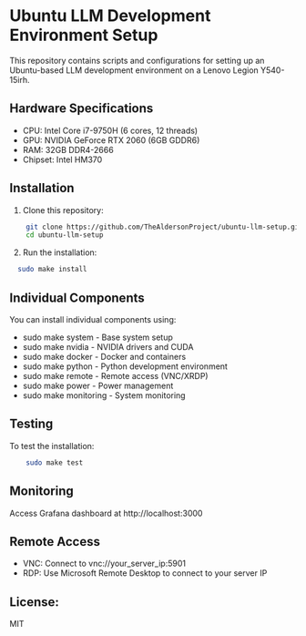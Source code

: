 # Ubuntu LLM Development Environment Setup

This repository contains scripts and configurations for setting up an Ubuntu-based LLM development environment on a Lenovo Legion Y540-15irh.

## Hardware Specifications
- CPU: Intel Core i7-9750H (6 cores, 12 threads)
- GPU: NVIDIA GeForce RTX 2060 (6GB GDDR6)
- RAM: 32GB DDR4-2666
- Chipset: Intel HM370

## Installation
1.  Clone this repository:
```bash
    git clone https://github.com/TheAldersonProject/ubuntu-llm-setup.git
    cd ubuntu-llm-setup
```

2. Run the installation:
```bash 
  sudo make install
```

## Individual Components
You can install individual components using:
* sudo make system - Base system setup
* sudo make nvidia - NVIDIA drivers and CUDA
* sudo make docker - Docker and containers
* sudo make python - Python development environment
* sudo make remote - Remote access (VNC/XRDP)
* sudo make power - Power management
* sudo make monitoring - System monitoring

## Testing
To test the installation:

```bash
    sudo make test
```

## Monitoring
Access Grafana dashboard at http://localhost:3000

## Remote Access
* VNC: Connect to vnc://your_server_ip:5901
* RDP: Use Microsoft Remote Desktop to connect to your server IP

## License: 
MIT
